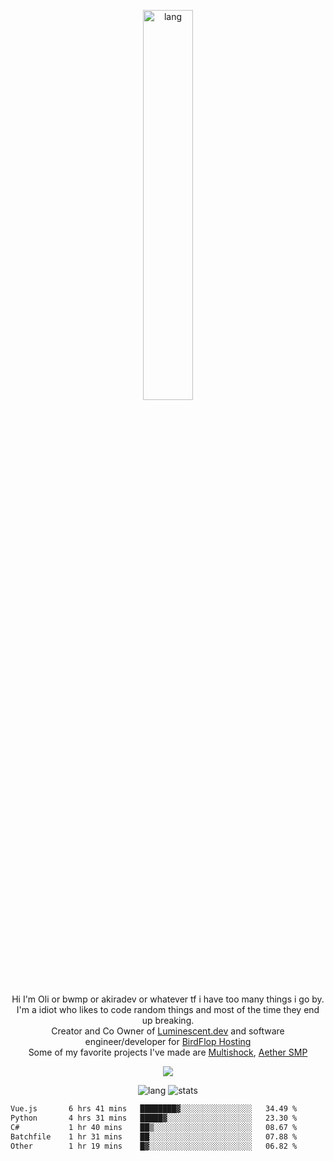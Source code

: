 <p align="center">
 <a href="https://luminescent.dev">
  <img width="40%" alt="lang" src="https://github.com/bwmp/bwmp/blob/main/l_10.png?raw=true" />
 </a>
</p>

<p align="center">
 Hi I'm Oli or bwmp or akiradev or whatever tf i have too many things i go by.<br>
 I'm a idiot who likes to code random things and most of the time they end up breaking.<br>
 Creator and Co Owner of <a href="https://luminescent.dev">Luminescent.dev</a> and software engineer/developer for <a href="https://www.birdflop.com">BirdFlop Hosting</a><br>
 Some of my favorite projects I've made are <a href="https://github.com/PiShock-Inc/MultiShock">Multishock</a>, <a href="https://www.aethersmp.com">Aether SMP</a>
</p>

<p align="center">
  <a href="https://discord.com/users/798738506859282482"><img align="center" src="https://lanyard-profile-readme.vercel.app/api/798738506859282482?bg=433e4f&borderRadius=10px&showDisplayName=true&idleMessage=Probably%20sleeping"/></a>
</p>

<p align="center">
 <img alt="lang" src="https://github-readme-stats.vercel.app/api/top-langs/?username=bwmp&layout=compact&hide_border=true&langs_count=10&theme=transparent&custom_title=Languages" />
 <img alt="stats" src="https://github-readme-stats.vercel.app/api?username=bwmp&show_icons=true&hide_border=true&count_private=true&theme=transparent&custom_title=Statistics">
</p>
<p align="center">
 <!--START_SECTION:waka-->

```txt
Vue.js       6 hrs 41 mins   ████████▓░░░░░░░░░░░░░░░░   34.49 %
Python       4 hrs 31 mins   █████▓░░░░░░░░░░░░░░░░░░░   23.30 %
C#           1 hr 40 mins    ██▒░░░░░░░░░░░░░░░░░░░░░░   08.67 %
Batchfile    1 hr 31 mins    ██░░░░░░░░░░░░░░░░░░░░░░░   07.88 %
Other        1 hr 19 mins    █▓░░░░░░░░░░░░░░░░░░░░░░░   06.82 %
```

<!--END_SECTION:waka-->
</p>
